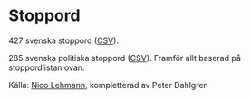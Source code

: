 # Stoppord

427 svenska stoppord ([CSV](stoppord/stoppord.csv)).

285 svenska politiska stoppord ([CSV](stoppord/stoppord-politik.csv)). Framför allt baserad på stoppordlistan ovan.

Källa: [Nico Lehmann](https://github.com/ekorn/Keywords/tree/master/stopwords), kompletterad av Peter Dahlgren